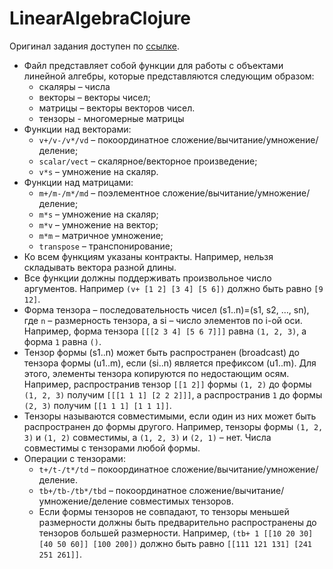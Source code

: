# LinearAlgebraClojure
Оригинал задания доступен по [ссылке](https://www.kgeorgiy.info/courses/paradigms/homeworks.html#clojure-linear).
- Файл представляет собой функции для работы с объектами линейной алгебры, которые представляются следующим образом:
  - скаляры – числа
  - векторы – векторы чисел;
  - матрицы – векторы векторов чисел.
  - тензоры - многомерные матрицы
- Функции над векторами:
  - ```v+/v-/v*/vd``` – покоординатное сложение/вычитание/умножение/деление;
  - ```scalar/vect``` – скалярное/векторное произведение;
  - ```v*s``` – умножение на скаляр.
- Функции над матрицами:
  - ```m+/m-/m*/md``` – поэлементное сложение/вычитание/умножение/деление;
  - ```m*s``` – умножение на скаляр;
  - ```m*v``` – умножение на вектор;
  - ```m*m``` – матричное умножение;
  - ```transpose``` – транспонирование;
- Ко всем функциям указаны контракты. Например, нельзя складывать вектора разной длины.
- Все функции должны поддерживать произвольное число аргументов. Например ```(v+ [1 2] [3 4] [5 6])``` должно быть равно ```[9 12]```.
 - Форма тензора – последовательность чисел (s1..n)=(s1, s2, …, sn), где ```n``` – размерность тензора, а si – число элементов по i-ой оси. Например, форма тензора ```[[[2 3 4] [5 6 7]]]```  равна ```(1, 2, 3)```, а форма ```1``` равна ```()```.
- Тензор формы (s1..n) может быть распространен (broadcast) до тензора формы (u1..m), если (si..n) является префиксом (u1..m). Для этого, элементы тензора копируются по недостающим осям. Например, распространив тензор ```[[1 2]]``` формы ```(1, 2)``` до формы ```(1, 2, 3)``` получим ```[[[1 1 1] [2 2 2]]]```, а распространив ```1``` до формы ```(2, 3)``` получим ```[[1 1 1] [1 1 1]]```.
- Тензоры называются совместимыми, если один из них может быть распространен до формы другого. Например, тензоры формы ```(1, 2, 3)``` и ```(1, 2)``` совместимы, а ```(1, 2, 3)``` и ```(2, 1)``` – нет. Числа совместимы с тензорами любой формы.
- Операции с тензорами:
  -  ```t+/t-/t*/td``` – покоординатное сложение/вычитание/умножение/деление.
  -  ```tb+/tb-/tb*/tbd``` – покоординатное сложение/вычитание/умножение/деление совместимых тензоров.
  -   Если формы тензоров не совпадают, то тензоры меньшей размерности должны быть предварительно распространены до тензоров большей размерности. Например, ```(tb+ 1 [[10 20 30] [40 50 60]] [100 200])``` должно быть равно ```[[111 121 131] [241 251 261]]```.
